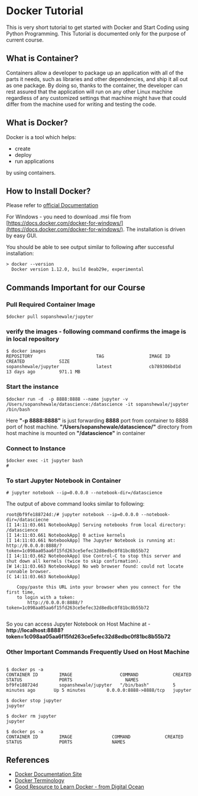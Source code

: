 # Docker Tutorial 

This is very short tutorial to get started with Docker and Start Coding using Python Programming. 
This Tutorial is documented only for the purpose of current course.  

## What is Container? 

Containers allow a developer to package up an application with all of the parts it needs, such as libraries and other dependencies, and ship it all out as one package.
By doing so, thanks to the container, the developer can rest assured that the application will run on any other Linux machine regardless of any customized settings 
that machine might have that could differ from the machine used for writing and testing the code.


## What is Docker? 

Docker is a tool which helps:
* create
* deploy
* run applications 

by using containers. 

## How to Install Docker? 

Please refer to [official Documentation](https://docs.docker.com/engine/installation/)
 
For Windows - you need to download .msi file from [https://docs.docker.com/docker-for-windows/](https://docs.docker.com/docker-for-windows/). The installation is driven by easy GUI. 

You should be able to see output similar to following after successful installation: 

```
> docker --version
  Docker version 1.12.0, build 8eab29e, experimental
```


## Commands Important for our Course

###  Pull Required Container Image 

```
$docker pull sopanshewale/jupyter

```

### verify the images - following command confirms the image is in local repository

```
$ docker images
REPOSITORY                        TAG                 IMAGE ID            CREATED             SIZE
sopanshewale/jupyter              latest              cb789306bd1d        13 days ago         971.1 MB

```

### Start the instance

```
$docker run -d  -p 8888:8888 --name jupyter -v /Users/sopanshewale/datascience:/datascience -it sopanshewale/jupyter /bin/bash

```

Here **"-p 8888:8888"** is just forwarding **8888** port from container to 8888 port of host machine.  **"/Users/sopanshewale/datascience/"** directory from 
host machine is mounted on **"/datascience"** in container 

### Connect to Instance

```
$docker exec -it jupyter bash
# 

```
### To start Jupyter Notebook in Container 

```
# jupyter notebook --ip=0.0.0.0 --notebook-dir=/datascience

```

The output of above command looks similar to following:

```
root@bf9fe188724d:/# jupyter notebook --ip=0.0.0.0 --notebook-dir=/datasciecne
[I 14:11:03.661 NotebookApp] Serving notebooks from local directory: /datascience
[I 14:11:03.661 NotebookApp] 0 active kernels 
[I 14:11:03.661 NotebookApp] The Jupyter Notebook is running at: http://0.0.0.0:8888/?token=1c098aa05aa6f15fd263ce5efec32d8edbc0f81bc8b55b72
[I 14:11:03.662 NotebookApp] Use Control-C to stop this server and shut down all kernels (twice to skip confirmation).
[W 14:11:03.663 NotebookApp] No web browser found: could not locate runnable browser.
[C 14:11:03.663 NotebookApp] 
    
    Copy/paste this URL into your browser when you connect for the first time,
    to login with a token:
        http://0.0.0.0:8888/?token=1c098aa05aa6f15fd263ce5efec32d8edbc0f81bc8b55b72


```


So you can access Jupyter Notebook on Host Machine at - **http://localhost:8888?token=1c098aa05aa6f15fd263ce5efec32d8edbc0f81bc8b55b72**


### Other Important Commands Frequently Used on Host Machine

```

$ docker ps -a
CONTAINER ID        IMAGE                  COMMAND             CREATED             STATUS              PORTS                    NAMES
bf9fe188724d        sopanshewale/jupyter   "/bin/bash"         5 minutes ago       Up 5 minutes        0.0.0.0:8888->8888/tcp   jupyter

$ docker stop jupyter
jupyter

$ docker rm jupyter
jupyter

$ docker ps -a
CONTAINER ID        IMAGE               COMMAND             CREATED             STATUS              PORTS               NAMES

```



## References 

* [Docker Documentation Site](https://docs.docker.com/)
* [Docker Terminology](https://developers.redhat.com/blog/2016/01/13/a-practical-introduction-to-docker-container-terminology/)
* [Good Resource to Learn Docker - from Digital Ocean](https://www.digitalocean.com/community/tags/docker?type=tutorials)


